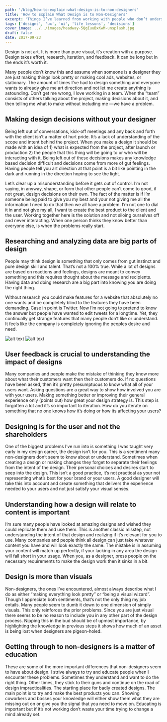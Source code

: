 ```yaml
---
path: '/blog/how-to-explain-what-design-is-to-non-designers'
title: 'How to Explain What Design is to Non-Designers'
excerpt: 'Things I’ve learned from working with people who don’t understand what design is'
tags: ['designs', 'ux', 'ui', 'life lessons', 'decisions']
cover_image: ../../images/headway-5QgIuuBxKwM-unsplash.jpg
draft: false
date: 2017-09-23
---
```


Design is not art. It is more than pure visual, it’s creation with a purpose. Design takes effort, research, iteration, and feedback. It can be long but in the ends it’s worth it.

Many people don’t know this and assume when someone is a designer they are just making things look pretty or making cool ads, websites, or stationary. The amount of times I’ve had to design something and everyone wants to already give me art direction and not let me create anything is astounding. Don’t get me wrong, I love working in a team. When the “team” consists of others talking about the project, making decisions about it, and then telling me what to make without including me —we have a problem.

## Making design decisions without your designer

Being left out of conversations, kick-off meetings and any back and forth with the client isn’t a matter of hurt pride. It’s a lack of understanding of the scope and intent behind the project. When you make a design it should be made with an idea of 1) what is expected from the project, after launch or production 2) the people that this thing will be going to or who will be interacting with it. Being left out of these decisions makes any knowledge based decision difficult and decisions come from more of gut feelings. Having people tell you art direction at that point is a bit like pointing in the dark and running in the direction hoping to see the light.

Let’s clear up a misunderstanding before it gets out of control. I’m not saying, in anyway, shape, or form that other people can’t come to good, if not great, design decisions on their own. The fact of the matter is if I’m someone being paid to give you my best and your not giving me all the information I need to do that then we all have a problem. I’m not one to dial it in and not give my all, I want to create the best product to the client and the user. Working together here is the solution and not siloing ourselves off and never interacting. When one person thinks they know better than everyone else, is when the problems really start.

## Researching and analyzing data are big parts of design

People may think design is something that only comes from gut instinct and pure design skill and talent. That’s not a 100% true. While a lot of designs are based on reactions and feelings, designs are meant to convey something and this requires thought about the message and recipients. Having data and doing research are a big part into knowing you are doing the right thing.

Without research you could make features for a website that absolutely no one wants and be completely blind to the features they have been demanding. Case in point is Twitter. Now I’m not going to pretend to know the answer but people have wanted to edit tweets for a longtime. Yet, they continually get strange features that many people don’t like or understand. It feels like the company is completely ignoring the peoples desire and need.

![alt text](https://miro.medium.com/max/2000/1*lwEG-RHbod94daI86PacZg.png "Logo Title Text 1")
![alt text](https://miro.medium.com/max/2000/1*-6HiGoZrWo-fZu36n0-gZA.png "Logo Title Text 1")

## User feedback is crucial to understanding the impact of designs

Many companies and people make the mistake of thinking they know more about what their customers want then their customers do. If no questions have been asked, then it’s pretty presumptuous to know what all of your users want. Asking questions are a great way to show how involved you are with your users. Making something better or improving their general experience only (points out) how great your design strategy is. This step is forgotten a lot and it’s so important to iteration. How do you iterate on something that no one knows how it’s doing or how its affecting your users?

## Designing is for the user and not the shareholders

One of the biggest problems I’ve run into is something I was taught very early in my design career, the design isn’t for you. This is a sentiment many non-designers don’t seem to know about or understand. Sometimes when creating a design or making changes they forget to separate their feelings from the intent of the design. Their personal choices and desires start to seep into the design. This isn’t a good practice, it’s not practical as your not representing what’s best for your brand or your users. A good designer will take this into account and create something that delivers the experience needed to your users and not just satisfy your visual senses.

## Understanding how a design will relate to content is important

I’m sure many people have looked at amazing designs and wished they could replicate them and use them. This is another classic misstep, not understanding the intent of that design and realizing if it’s relevant for you to use. Many companies and people think all design can just take whatever content you have and will look exactly the same. The mistake is in assuming your content will match up perfectly, if your lacking in any area the design will fall short in your usage. When you, as a designer, press people on the necessary requirements to make the design work then it sinks in a bit.

## Design is more than visuals

Non-designers, the ones I’ve encountered, almost always describe what I do as either “making everything look pretty” or “being a visual wizard”. Though I appreciate both sentiments, that’s not the only thing my job entails. Many people seem to dumb it down to one dimension of simply visuals. This only reinforces the prior problems. Since you are just visual there seems to be no reason to include you in any other part of the design process. Nipping this in the bud should be of upmost importance, by highlighting the knowledge in previous steps it shows how much of an asset is being lost when designers are pigeon-holed.

## Getting through to non-designers is a matter of education

These are some of the more important differences that non-designers seem to have about design. I strive always to try and educate people when I encounter these problems. Sometimes they understand and want to do the right thing. Other times, they stick to their guns and continue on the road of design impracticalities. The starting place for badly created designs. The main point is to try and make the best products you can. Showing coworkers and bosses your knowledge will either show them what they are missing out on or give you the signal that you need to move on. Educating is important but if it’s not working don’t waste your time trying to change a mind already set.